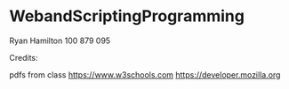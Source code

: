 # WebandScriptingProgramming



Ryan Hamilton 100 879 095




Credits:

  pdfs from class
  https://www.w3schools.com
  https://developer.mozilla.org
